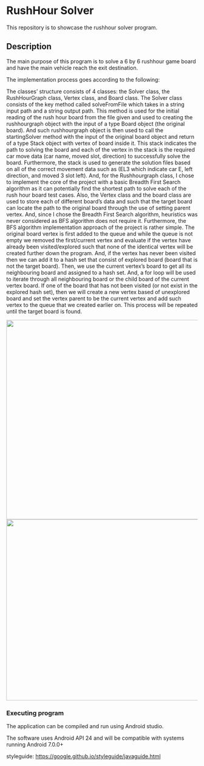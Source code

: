 
# RushHour Solver

This repository is to showcase the rushhour solver program.

## Description

The main purpose of this program is to solve a 6 by 6 rushhour game board and have the main vehicle reach the exit destination. 

The implementation process goes according to the following:

The classes’ structure consists of 4 classes: the Solver class, the RushHourGraph class, Vertex class, and Board class. The Solver class consists of the key method called solveFromFile which takes in a string input path and a string output path. This method is used for the initial reading of the rush hour board from the file given and used to creating the rushhourgraph object with the input of a type Board object (the original board). And such rushhourgraph object is then used to call the startingSolver method with the input of the original board object and return of a type Stack object with vertex of board inside it. This stack indicates the path to solving the board and each of the vertex in the stack is the required car move data (car name, moved slot, direction) to successfully solve the board. Furthermore, the stack is used to generate the solution files based on all of the correct movement data such as (EL3 which indicate car E, left direction, and moved 3 slot left). And, for the Rushhourgraph class, I chose to implement the core of the project with a basic Breadth First Search algorithm as it can potentially find the shortest path to solve each of the rush hour board test cases. Also, the Vertex class and the board class are used to store each of different board’s data and such that the target board can locate the path to the original board through the use of setting parent vertex. And, since I chose the Breadth First Search algorithm, heuristics was never considered as BFS algorithm does not require it. Furthermore, the BFS algorithm implementation approach of the project is rather simple. The original board vertex is first added to the queue and while the queue is not empty we removed the first/current vertex and evaluate if the vertex have already been visited/explored such that none of the identical vertex will be created further down the program. And, if the vertex has never been visited then we can add it to a hash set that consist of explored board (board that is not the target board). Then, we use the current vertex’s board to get all its neighbouring board and assigned to a hash set. And, a for loop will be used to iterate through all neighbouring board or the child board of the current vertex board. If one of the board that has not been visited (or not exist in the explored hash set), then we will create a new vertex based of unexplored board and set the vertex parent to be the current vertex and add such vertex to the queue that we created earlier on. This process will be repeated until the target board is found. 


<img src="https://github.com/thomaslui003/Quick-fix/raw/main/layout1.png" width="807" height="524">
<img src="https://github.com/thomaslui003/Quick-fix/raw/main/layout2.png" width="853" height="476">


### Executing program

The application can be compiled and run using Android studio.

The software uses Android API 24 and will be compatible with systems running Android 7.0.0+


styleguide: https://google.github.io/styleguide/javaguide.html


